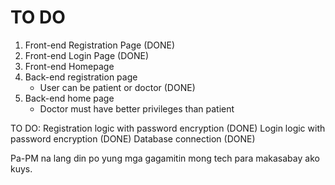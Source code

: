 # TO DO

1. Front-end Registration Page (DONE)
2. Front-end Login Page (DONE)
3. Front-end Homepage
4. Back-end registration page
   - User can be patient or doctor (DONE)
5. Back-end home page
   - Doctor must have better privileges than patient

TO DO:
Registration logic with password encryption (DONE)
Login logic with password encryption (DONE)
Database connection (DONE)

Pa-PM na lang din po yung mga gagamitin mong tech para makasabay ako kuys.
